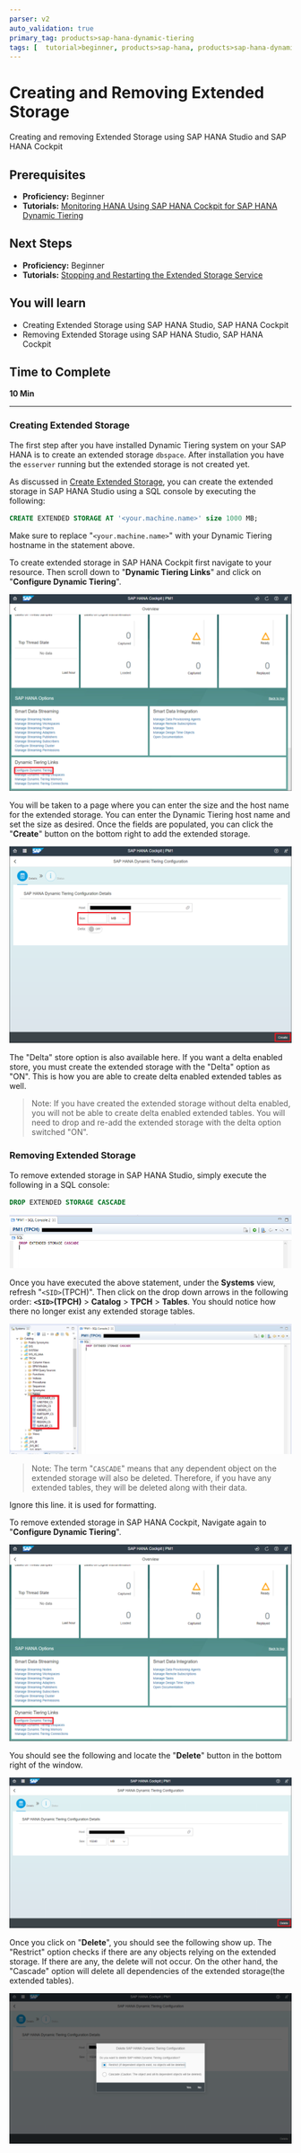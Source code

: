 ```yaml
---
parser: v2
auto_validation: true
primary_tag: products>sap-hana-dynamic-tiering
tags: [  tutorial>beginner, products>sap-hana, products>sap-hana-dynamic-tiering, products>sap-hana-studio, topic>big-data, programming-tool>sql ]
---
```


# Creating and Removing Extended Storage
<!-- description --> Creating and removing Extended Storage using SAP HANA Studio and SAP HANA Cockpit

## Prerequisites  
 - **Proficiency:** Beginner
 - **Tutorials:** [Monitoring HANA Using SAP HANA Cockpit for SAP HANA Dynamic Tiering](https://developers.sap.com/tutorials/dt-monitoring-hana-part1.html)


## Next Steps
 - **Proficiency:** Beginner
 - **Tutorials:** [Stopping and Restarting the Extended Storage Service](https://developers.sap.com/tutorials/dt-monitoring-hana-part3.html)

## You will learn  
 - Creating Extended Storage using SAP HANA Studio, SAP HANA Cockpit
 - Removing Extended Storage using SAP HANA Studio, SAP HANA Cockpit
## Time to Complete
**10 Min**

---

### Creating Extended Storage

The first step after you have installed Dynamic Tiering system on your SAP HANA is to create an extended storage `dbspace`. After installation you have the `esserver` running but the extended storage is not created yet.

As discussed in [Create Extended Storage](https://developers.sap.com/tutorials/dt-create-schema-load-data-part1.html), you can create the extended storage in SAP HANA Studio using a SQL console by executing the following:

```sql
CREATE EXTENDED STORAGE AT '<your.machine.name>' size 1000 MB;
```
Make sure to replace "`<your.machine.name>`" with your Dynamic Tiering hostname in the statement above.

To create extended storage in SAP HANA Cockpit first navigate to your resource. Then scroll down to "**Dynamic Tiering Links**" and click on "**Configure Dynamic Tiering**".

![Configure Dynamic Tiering](config-dt-create.png)

You will be taken to a page where you can enter the size and the host name for the extended storage. You can enter the Dynamic Tiering host name and set the size as desired. Once the fields are populated, you can click the "**Create**" button on the bottom right to add the extended storage.

![Create Extended Storage on Cockpit](create-es-cockpit.png)

The "Delta" store option is also available here. If you want a delta enabled store, you must create the extended storage with the "Delta" option as "ON". This is how you are able to create delta enabled extended tables as well.

>Note: If you have created the extended storage without delta enabled, you will not be able to create delta enabled extended tables. You will need to drop and re-add the extended storage with the delta option switched "ON".



### Removing Extended Storage


To remove extended storage in SAP HANA Studio, simply execute the following in a SQL console:

```sql
DROP EXTENDED STORAGE CASCADE
```

![Drop Extended Storage Tables in SAP HANA Studio](drop-extended.png)

Once you have executed the above statement, under the **Systems** view, refresh "`<SID>`(TPCH)". Then click on the drop down arrows in the following order: **`<SID>`(TPCH)** > **Catalog** > **TPCH** > **Tables**. You should notice how there no longer exist any extended storage tables.

![Extended Storage Tables Dropped in SAP HANA Studio](extended-dropped.png)

>Note: The term "`CASCADE`" means that any dependent object on the extended storage will also be deleted. Therefore, if you have any extended tables, they will be deleted along with their data.

Ignore this line. it is used for formatting.

To remove extended storage in SAP HANA Cockpit, Navigate again to "**Configure Dynamic Tiering**".

![Configure Dynamic Tiering](config-dt-create.png)

You should see the following and locate the "**Delete**" button in the bottom right of the window.

![Remove Extended Storage](remove-es-cockpit.png)

Once you click on "**Delete**", you should see the following show up. The "Restrict" option checks if there are any objects relying on the extended storage. If there are any, the delete will not occur. On the other hand, the "Cascade" option will delete all dependencies of the extended storage(the extended tables).

![Restrict and Cascade Option](restrict-cascade-es-cockpit.png)

